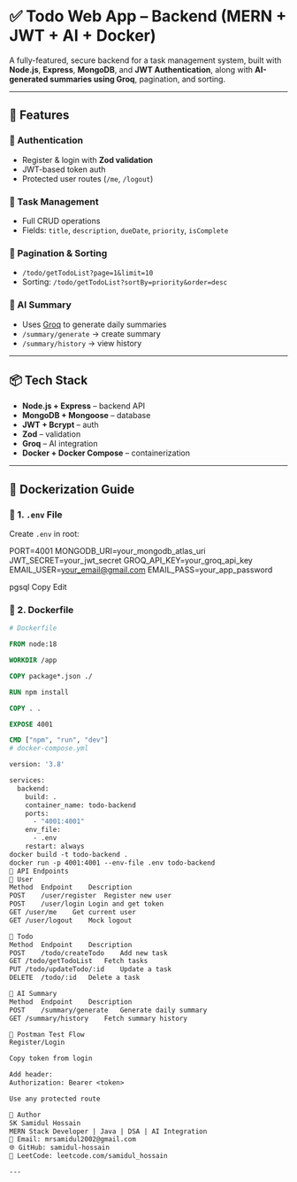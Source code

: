 # ✅ Todo Web App – Backend (MERN + JWT + AI + Docker)

A fully-featured, secure backend for a task management system, built with **Node.js**, **Express**, **MongoDB**, and **JWT Authentication**, along with **AI-generated summaries using Groq**, pagination, and sorting.

---

## 🚀 Features

### 🔐 Authentication
- Register & login with **Zod validation**
- JWT-based token auth
- Protected user routes (`/me`, `/logout`)

### 📝 Task Management
- Full CRUD operations
- Fields: `title`, `description`, `dueDate`, `priority`, `isComplete`

### 📄 Pagination & Sorting
- `/todo/getTodoList?page=1&limit=10`
- Sorting: `/todo/getTodoList?sortBy=priority&order=desc`

### 🤖 AI Summary
- Uses [Groq](https://groq.com) to generate daily summaries
- `/summary/generate` → create summary
- `/summary/history` → view history

---

## 📦 Tech Stack

- **Node.js + Express** – backend API
- **MongoDB + Mongoose** – database
- **JWT + Bcrypt** – auth
- **Zod** – validation
- **Groq** – AI integration
- **Docker + Docker Compose** – containerization

---

## 🐳 Dockerization Guide

### 🔧 1. `.env` File
Create `.env` in root:

PORT=4001
MONGODB_URI=your_mongodb_atlas_uri
JWT_SECRET=your_jwt_secret
GROQ_API_KEY=your_groq_api_key
EMAIL_USER=your_email@gmail.com
EMAIL_PASS=your_app_password

pgsql
Copy
Edit

### 📁 2. Dockerfile

```dockerfile
# Dockerfile

FROM node:18

WORKDIR /app

COPY package*.json ./

RUN npm install

COPY . .

EXPOSE 4001

CMD ["npm", "run", "dev"]
# docker-compose.yml

version: '3.8'

services:
  backend:
    build: .
    container_name: todo-backend
    ports:
      - "4001:4001"
    env_file:
      - .env
    restart: always
docker build -t todo-backend .
docker run -p 4001:4001 --env-file .env todo-backend
🔐 API Endpoints
👤 User
Method	Endpoint	Description
POST	/user/register	Register new user
POST	/user/login	Login and get token
GET	/user/me	Get current user
GET	/user/logout	Mock logout

📝 Todo
Method	Endpoint	Description
POST	/todo/createTodo	Add new task
GET	/todo/getTodoList	Fetch tasks
PUT	/todo/updateTodo/:id	Update a task
DELETE	/todo/:id	Delete a task

🤖 AI Summary
Method	Endpoint	Description
POST	/summary/generate	Generate daily summary
GET	/summary/history	Fetch summary history

🧪 Postman Test Flow
Register/Login

Copy token from login

Add header:
Authorization: Bearer <token>

Use any protected route

🧠 Author
SK Samidul Hossain
MERN Stack Developer | Java | DSA | AI Integration
📧 Email: mrsamidul2002@gmail.com
🌐 GitHub: samidul-hossain
📘 LeetCode: leetcode.com/samidul_hossain

---
